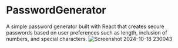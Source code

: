 # PasswordGenerator
A simple password generator built with React that creates secure passwords based on user preferences such as length, inclusion of numbers, and special characters.
![Screenshot 2024-10-18 230043](https://github.com/user-attachments/assets/714de98c-ed63-46dc-ae7c-10c1a7ac2c8d)
